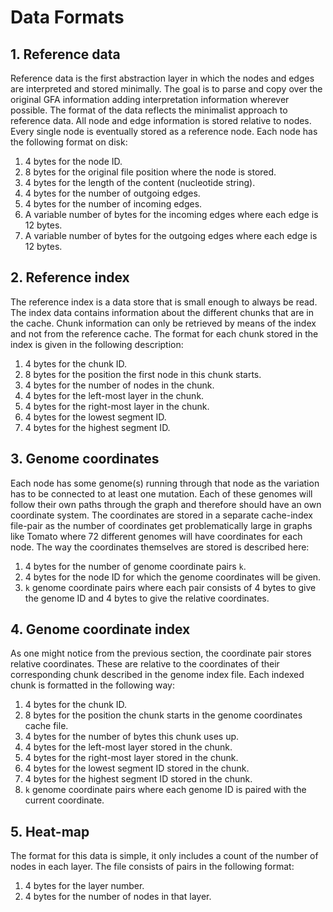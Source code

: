 # Data Formats
## 1. Reference data
Reference data is the first abstraction layer in which the nodes and edges are interpreted and stored minimally.
The goal is to parse and copy over the original GFA information adding interpretation information wherever possible.
The format of the data reflects the minimalist approach to reference data. All node and edge information is stored relative to nodes.
Every single node is eventually stored as a reference node. Each node has the following format on disk:

1. 4 bytes for the node ID.
2. 8 bytes for the original file position where the node is stored.
3. 4 bytes for the length of the content (nucleotide string).
4. 4 bytes for the number of outgoing edges.
5. 4 bytes for the number of incoming edges.
6. A variable number of bytes for the incoming edges where each edge is 12 bytes.
7. A variable number of bytes for the outgoing edges where each edge is 12 bytes.

## 2. Reference index
The reference index is a data store that is small enough to always be read. The index data contains information about the different chunks that are in the cache.
Chunk information can only be retrieved by means of the index and not from the reference cache.
The format for each chunk stored in the index is given in the following description:

1. 4 bytes for the chunk ID.
2. 8 bytes for the position the first node in this chunk starts.
3. 4 bytes for the number of nodes in the chunk.
4. 4 bytes for the left-most layer in the chunk.
5. 4 bytes for the right-most layer in the chunk.
6. 4 bytes for the lowest segment ID.
7. 4 bytes for the highest segment ID.

## 3. Genome coordinates
Each node has some genome(s) running through that node as the variation has to be connected to at least one mutation.
Each of these genomes will follow their own paths through the graph and therefore should have an own coordinate system.
The coordinates are stored in a separate cache-index file-pair as the number of coordinates get problematically large in graphs like Tomato where 72 different genomes will have coordinates for each node.
The way the coordinates themselves are stored is described here:

1. 4 bytes for the number of genome coordinate pairs `k`.
2. 4 bytes for the node ID for which the genome coordinates will be given.
3. `k` genome coordinate pairs where each pair consists of 4 bytes to give the genome ID and 4 bytes to give the relative coordinates.

## 4. Genome coordinate index
As one might notice from the previous section, the coordinate pair stores relative coordinates. These are relative to the coordinates of their corresponding chunk described in the genome index file.
Each indexed chunk is formatted in the following way:

1. 4 bytes for the chunk ID.
2. 8 bytes for the position the chunk starts in the genome coordinates cache file.
3. 4 bytes for the number of bytes this chunk uses up.
4. 4 bytes for the left-most layer stored in the chunk.
5. 4 bytes for the right-most layer stored in the chunk.
6. 4 bytes for the lowest segment ID stored in the chunk.
7. 4 bytes for the highest segment ID stored in the chunk.
8. `k` genome coordinate pairs where each genome ID is paired with the current coordinate.

## 5. Heat-map
The format for this data is simple, it only includes a count of the number of nodes in each layer.
The file consists of pairs in the following format:

1. 4 bytes for the layer number.
2. 4 bytes for the number of nodes in that layer.
